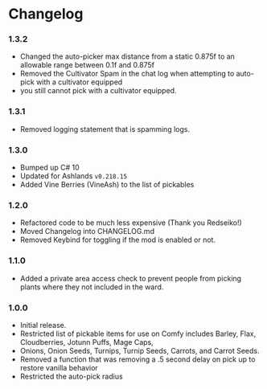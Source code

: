 ﻿# Changelog

### 1.3.2

  * Changed the auto-picker max distance from a static 0.875f to an allowable range between 0.1f and 0.875f
  * Removed the Cultivator Spam in the chat log when attempting to auto-pick with a cultivator equipped
  * you still cannot pick with a cultivator equipped.

### 1.3.1

  * Removed logging statement that is spamming logs.

### 1.3.0

  * Bumped up <LangVersion> C# 10
  * Updated for Ashlands `v0.218.15`
  * Added Vine Berries (VineAsh) to the list of pickables

### 1.2.0

  * Refactored code to be much less expensive (Thank you Redseiko!)
  * Moved Changelog into CHANGELOG.md 
  * Removed Keybind for toggling if the mod is enabled or not.

### 1.1.0

  * Added a private area access check to prevent people from picking plants where they not included in the ward.

### 1.0.0

  * Initial release.
  * Restricted list of pickable items for use on Comfy includes Barley, Flax, Cloudberries, Jotunn Puffs, Mage Caps,
  * Onions, Onion Seeds, Turnips, Turnip Seeds, Carrots, and Carrot Seeds.
  * Removed a function that was removing a .5 second delay on pick up to restore vanilla behavior
  * Restricted the auto-pick radius